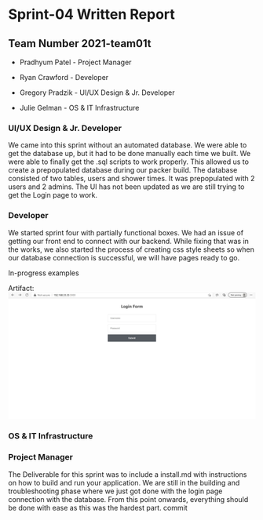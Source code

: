 # Sprint-04 Written Report

## Team Number  2021-team01t



* Pradhyum Patel - Project Manager

* Ryan Crawford - Developer 

* Gregory Pradzik - UI/UX Design & Jr. Developer

* Julie Gelman - OS & IT Infrastructure



### UI/UX Design & Jr. Developer
We came into this sprint without an automated database.  We were able to get the database up, but it had to be done manually each time we built.  We were able to finally get the .sql scripts to work properly.  This allowed us to create a prepopulated database during our packer build.  The database consisted of two tables, users and shower times.  It was prepopulated with 2 users and 2 admins. The UI has not been updated as we are still trying to get the Login page to work.   


### Developer
We started sprint four with partially functional boxes. We had an issue of getting our front end to connect with our backend. While fixing that was in the works, we also started the process of creating css style sheets so when our database connection is successful, we will have pages ready to go.

In-progress examples 

Artifact:
![sample css](images/BrowserPageLogin.jpg "Sample of Login")

### OS & IT Infrastructure


### Project Manager

The Deliverable for this sprint was to include a install.md with instructions on how to build and run your application. We are still in the building and troubleshooting phase where we just got done with the login page connection with the database. From this point onwards, everything should be done with ease as this was the hardest part. commit
